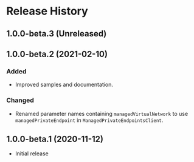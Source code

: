 # Release History

## 1.0.0-beta.3 (Unreleased)


## 1.0.0-beta.2 (2021-02-10)

### Added
- Improved samples and documentation.

### Changed
- Renamed parameter names containing `managedVirtualNetwork` to use `managedPrivateEndpoint` in `ManagedPrivateEndpointsClient`.

## 1.0.0-beta.1 (2020-11-12)
- Initial release
